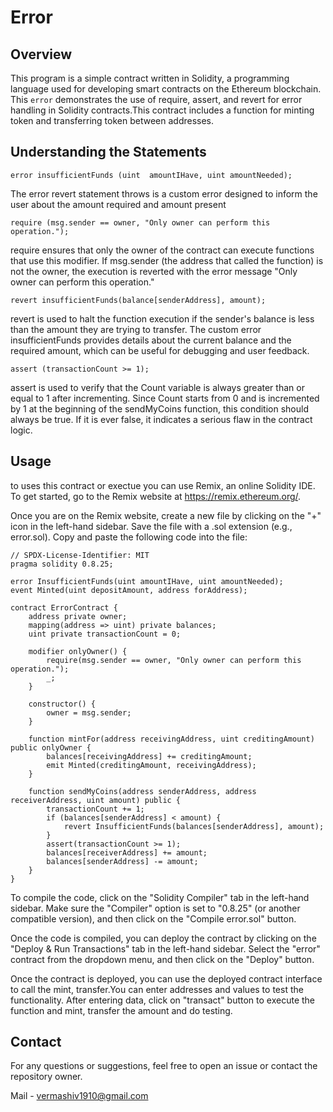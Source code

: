 # Error 

## Overview

This program is a simple contract written in Solidity, a programming language used for developing smart contracts on the Ethereum blockchain. This `error` demonstrates the use of require, assert, and revert for error handling in Solidity contracts.This contract includes a function for minting token and transferring token between addresses.

## Understanding the Statements

` error insufficientFunds (uint  amountIHave, uint amountNeeded); `

The error revert statement throws is a custom error designed to inform the user about the amount required and amount present

` require (msg.sender == owner, "Only owner can perform this operation."); `

 require ensures that only the owner of the contract can execute functions that use this modifier. If msg.sender (the address that called the function) is not the owner, the execution is reverted with the error message "Only owner can perform this operation."

` revert insufficientFunds(balance[senderAddress], amount); `

 revert is used to halt the function execution if the sender's balance is less than the amount they are trying to transfer. The custom error insufficientFunds provides details about the current balance and the required amount, which can be useful for debugging and user feedback.

 ` assert (transactionCount >= 1); `
 
  assert is used to verify that the Count variable is always greater than or equal to 1 after incrementing. Since Count starts from 0 and is incremented by 1 at the beginning of the sendMyCoins function, this condition should always be true. If it is ever false, it indicates a serious flaw in the contract logic.

## Usage
to uses this contract or exectue you can use Remix, an online Solidity IDE. To get started, go to the Remix website at https://remix.ethereum.org/.

Once you are on the Remix website, create a new file by clicking on the "+" icon in the left-hand sidebar. Save the file with a .sol extension (e.g., error.sol). Copy and paste the following code into the file:

```solidity
// SPDX-License-Identifier: MIT
pragma solidity 0.8.25;

error InsufficientFunds(uint amountIHave, uint amountNeeded);
event Minted(uint depositAmount, address forAddress);

contract ErrorContract {
    address private owner;
    mapping(address => uint) private balances;
    uint private transactionCount = 0;

    modifier onlyOwner() {
        require(msg.sender == owner, "Only owner can perform this operation.");
        _;
    }

    constructor() {
        owner = msg.sender;
    }

    function mintFor(address receivingAddress, uint creditingAmount) public onlyOwner {
        balances[receivingAddress] += creditingAmount;
        emit Minted(creditingAmount, receivingAddress);
    }

    function sendMyCoins(address senderAddress, address receiverAddress, uint amount) public {
        transactionCount += 1;
        if (balances[senderAddress] < amount) {
            revert InsufficientFunds(balances[senderAddress], amount);
        }
        assert(transactionCount >= 1);
        balances[receiverAddress] += amount;
        balances[senderAddress] -= amount;
    }
}
```
To compile the code, click on the "Solidity Compiler" tab in the left-hand sidebar. Make sure the "Compiler" option is set to "0.8.25" (or another compatible version), and then click on the "Compile error.sol" button.

Once the code is compiled, you can deploy the contract by clicking on the "Deploy & Run Transactions" tab in the left-hand sidebar. Select the "error" contract from the dropdown menu, and then click on the "Deploy" button.

Once the contract is deployed, you can use the deployed contract interface to call the mint, transfer.You can enter addresses and values to test the functionality. After entering data, click on "transact" button to execute the function and mint, transfer the amount and do testing. 

## Contact
For any questions or suggestions, feel free to open an issue or contact the repository owner.

Mail - vermashiv1910@gmail.com
